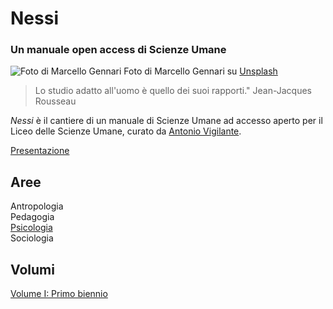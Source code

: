 # Nessi

### Un manuale open access di Scienze Umane

![Foto di Marcello Gennari](https://antonio-vigilante.github.io/nessi/immagini/marcello-gennari-KA89yJKYtjE-unsplash.jpg)
Foto di Marcello Gennari su [Unsplash](https://unsplash.com/it/foto/cornice-in-legno-marrone-KA89yJKYtjE")   

    

> Lo studio adatto all'uomo è quello dei suoi rapporti." Jean-Jacques Rousseau

_Nessi_ è il cantiere di un manuale di Scienze Umane ad accesso aperto per il Liceo delle Scienze Umane, curato da [Antonio Vigilante](autore).

[Presentazione](presentazione.md)

## Aree

Antropologia  
Pedagogia  
[Psicologia](psicologia)  
Sociologia  

## Volumi

[Volume I: Primo biennio](volume--1/index.md)









